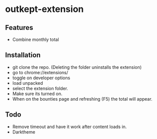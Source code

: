 # outkept-extension

## Features
- Combine monthly total

## Installation
- git clone the repo. (Deleting the folder uninstalls the extension)
- go to chrome://extensions/
- toggle on developer options
- load unpacked
- select the extension folder.
- Make sure its turned on.
- When on the bounties page and refreshing (F5) the total will appear.

## Todo
- Remove timeout and have it work after content loads in.
- Darktheme